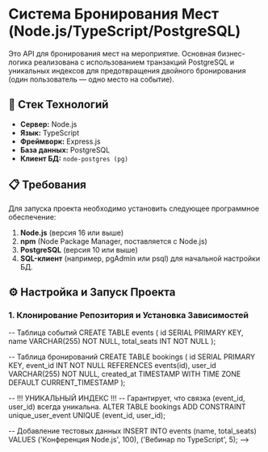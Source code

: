 # Система Бронирования Мест (Node.js/TypeScript/PostgreSQL)

Это API для бронирования мест на мероприятие. Основная бизнес-логика реализована с использованием транзакций PostgreSQL и уникальных индексов для предотвращения двойного бронирования (один пользователь — одно место на событие).

## 🚀 Стек Технологий

* **Сервер:** Node.js
* **Язык:** TypeScript
* **Фреймворк:** Express.js
* **База данных:** PostgreSQL
* **Клиент БД:** `node-postgres (pg)`

## 📋 Требования

Для запуска проекта необходимо установить следующее программное обеспечение:

1.  **Node.js** (версия 16 или выше)
2.  **npm** (Node Package Manager, поставляется с Node.js)
3.  **PostgreSQL** (версия 10 или выше)
4.  **SQL-клиент** (например, pgAdmin или psql) для начальной настройки БД.

## ⚙️ Настройка и Запуск Проекта

### 1. Клонирование Репозитория и Установка Зависимостей



-- Таблица событий
CREATE TABLE events (
    id SERIAL PRIMARY KEY,
    name VARCHAR(255) NOT NULL,
    total_seats INT NOT NULL
);

-- Таблица бронирований
CREATE TABLE bookings (
    id SERIAL PRIMARY KEY,
    event_id INT NOT NULL REFERENCES events(id),
    user_id VARCHAR(255) NOT NULL,
    created_at TIMESTAMP WITH TIME ZONE DEFAULT CURRENT_TIMESTAMP
);

-- !!! УНИКАЛЬНЫЙ ИНДЕКС !!!
-- Гарантирует, что связка (event_id, user_id) всегда уникальна.
ALTER TABLE bookings
ADD CONSTRAINT unique_user_event UNIQUE (event_id, user_id);

-- Добавление тестовых данных
INSERT INTO events (name, total_seats) VALUES
('Конференция Node.js', 100),
('Вебинар по TypeScript', 5); -->
